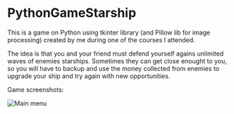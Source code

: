 # PythonGameStarship
This is a game on Python using tkinter library (and Pillow lib for image processing) created by me during one of the courses I attended. 

The idea is that you and your friend must defend yourself agains unlimited waves of enemies starships. Sometimes they can get close enought to you, so you will have to backup and use the money collected from enemies to upgrade your ship and try again with new opportunities.

Game screenshots:
<br/>

![Main menu](https://github.com/user-attachments/assets/be420b4b-2943-4def-a469-96f2fd118170)

